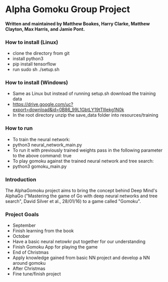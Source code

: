# Alpha Gomoku Group Project
#### Written and maintained by Matthew Boakes, Harry Clarke, Matthew Clayton, Max Harris, and Jamie Pont.

### How to install (Linux)
* clone the directory from git
* install python3
* pip install tensorflow
* run sudo sh ./setup.sh

### How to install (Windows)
* Same as Linux but instead of running setup.sh download the training data
 * https://drive.google.com/uc?export=download&id=0B86_99L1GbtLY19tTlllekg1N0k
* In the root directory unzip the save_data folder into resources/training

### How to run
* To train the neural network:
 * python3 neural_network_main.py
  * To run it with previously trained weights pass in the following parameter to the above command: true
 * To play gomoku against the trained neural network and tree search:
  * python3 gomoku_main.py

### Introduction

The AlphaGomoku project aims to bring the concept behind Deep Mind's AlphaGo ("Mastering the game of Go with deep neural networks and tree search", David Silver et al., 28/01/16) to a game called "Gomoku".

### Project Goals
* September
 * Finish learning from the book
* October 
 * Have a basic neural netowkr put together for our understanding
 * Finish Gomoku App for playing the game
* End of Christmas 
 * Apply knowledge gained from basic NN project and develop a NN around gomoku
* After Christmas
 * Fine tune/finish project

